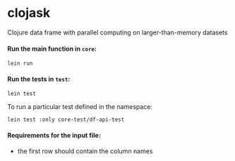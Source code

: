 # clojask
Clojure data frame with parallel computing on larger-than-memory datasets

#### Run the main function in `core`:

```
lein run
```

#### Run the tests in `test`:

```
lein test
```


To run a particular test defined in the namespace:
```
lein test :only core-test/df-api-test 
```

#### Requirements for the input file:
- the first row should contain the column names
